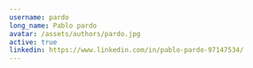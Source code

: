 ```yaml
---
username: pardo
long_name: Pablo pardo
avatar: /assets/authors/pardo.jpg
active: true
linkedin: https://www.linkedin.com/in/pablo-pardo-97147534/
---
```

